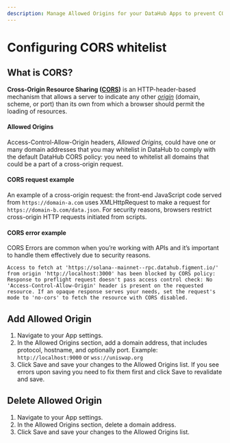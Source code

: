 ```yaml
---
description: Manage Allowed Origins for your DataHub Apps to prevent CORS errors
---
```


# Configuring CORS whitelist

## What is CORS?

**Cross-Origin Resource Sharing (**[**CORS**](https://developer.mozilla.org/en-US/docs/Glossary/CORS)**)** is an HTTP-header-based mechanism that allows a server to indicate any other [_origin_](https://developer.mozilla.org/en-US/docs/Glossary/Origin) (domain, scheme, or port) than its own from which a browser should permit the loading of resources.&#x20;

#### Allowed Origins

Access-Control-Allow-Origin headers, _Allowed Origins,_ could have one or many domain addresses that you may whitelist in DataHub to comply with the default DataHub CORS policy: you need to whitelist all domains that could be a part of a cross-origin request.

#### CORS request example

An example of a cross-origin request: the front-end JavaScript code served from `https://domain-a.com` uses XMLHttpRequest to make a request for `https://domain-b.com/data.json`. For security reasons, browsers restrict cross-origin HTTP requests initiated from scripts.&#x20;

#### CORS error example

CORS Errors are common when you’re working with APIs and it’s important to handle them effectively due to security reasons.

```shell
Access to fetch at 'https://solana--mainnet--rpc.datahub.figment.io/' 
from origin 'http://localhost:3000' has been blocked by CORS policy: 
Response to preflight request doesn't pass access control check: No 
'Access-Control-Allow-Origin' header is present on the requested 
resource. If an opaque response serves your needs, set the request's 
mode to 'no-cors' to fetch the resource with CORS disabled.
```

## **Add Allowed Origin**

1. Navigate to your App settings.
2. In the Allowed Origins section, add a domain address, that includes protocol, hostname, and optionally port. Example: `http://localhost:9000` or `wss://uniswap.org`
3. Click Save and save your changes to the Allowed Origins list. If you see errors upon saving you need to fix them first and click Save to revalidate and save.

## **Delete Allowed Origin**

1. Navigate to your App settings.
2. In the Allowed Origins section, delete a domain address.
3. Click Save and save your changes to the Allowed Origins list.&#x20;
